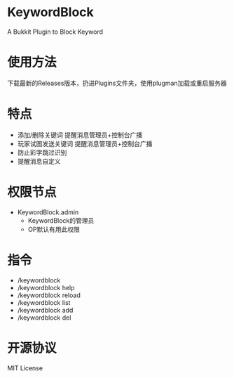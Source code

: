 # KeywordBlock
A Bukkit Plugin to Block Keyword

# 使用方法
下载最新的Releases版本，扔进Plugins文件夹，使用plugman加载或重启服务器  

# 特点
 - 添加/删除关键词 提醒消息管理员+控制台广播
 - 玩家试图发送关键词 提醒消息管理员+控制台广播
 - 防止彩字跳过识别
 - 提醒消息自定义

# 权限节点
 - KeywordBlock.admin  
   - KeywordBlock的管理员
   - OP默认有用此权限

# 指令
 - /keywordblock
 - /keywordblock help
 - /keywordblock reload
 - /keywordblock list
 - /keywordblock add <keyword>
 - /keywordblock del <keyword>

# 开源协议
MIT License